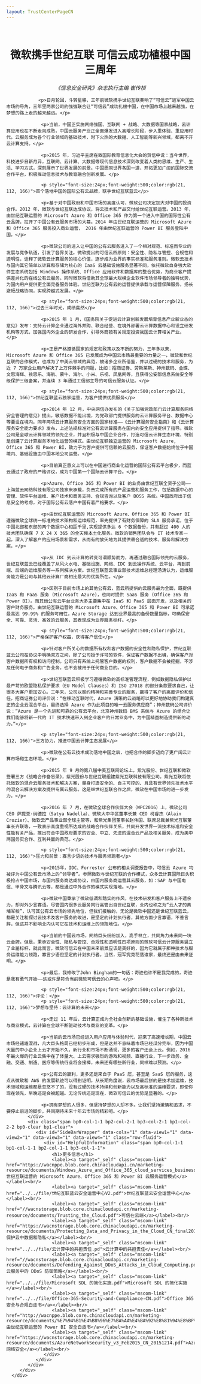 ```yaml
---
layout: TrustCenterPageCN
---
```

<div class="row-fluid">
   <div class="span">
      <div>
         <div id="" class="row-fluid grid-container mscom-grid-container subpageBody noBottomBorder" data-view4="2" data-view3="2" data-view2="2" data-view1="1" data-cols="2">
            <div class=" span bp0-col-1-1 bp1-col-2-1 bp2-col-2-1 bp3-col-2-1">
				</br>
				<h1 style="font-size:28px;font-weight:500; text-align:center;"><strong>微软携手世纪互联 可信云成功植根中国三周年</strong></h1>
				<p style="text-align:center;"><i>《信息安全研究》杂志执行主编 崔传桢</i></p>
				
				<p>日月轮回，斗转星移，三年前微软携手世纪互联奏响了“可信云”进军中国云市场的号角，三年里两家公司的强强联合让“可信云”成功扎根中国，在中国市场上越来越强，在梦想的路上走的越来越远。</p>
			 
				 <p>当前，中国正实施网络强国、互联网 + 战略、大数据等国家战略，云计算应用也在不断走向成熟，中国云服务产业正全面爆发进入高增长阶段，步入重体验、重应用时代。云服务成为各个行业领域的基础技术，时下火热的大数据、人工智能等新兴领域，都离不开云计算支持。</p>
				 
				 <p>2015 年，习近平主席在致国际教育信息化大会的贺信中说：当今世界，科技进步日新月异，互联网、云计算、大数据等现代信息技术深刻改变着人类的思维、生产、生活、学习方式，深刻展示了世界发展的前景。中国愿同世界各国一道，开拓更加广阔的国际交流合作平台，积极推动信息技术与教育融合创新发展。</p>
				 
				 <p style="font-size:24px;font-weight:500;color:rgb(21, 112, 166)">首个落地中国的国际公有云品牌，联手世纪互联蓝云</p>
				 
				 <p>基于对中国政府和中国市场的高度认可，微软公司决定加大对中国的投资合作。2012 年，微软与世纪互联达成协议，将云技术和产品交付给世纪互联运营。2013 年，由世纪互联运营的 Microsoft Azure 和 Office 365 作为第一个进入中国的国际性公有云品牌，拉开了中国公有云服务市场的大幕。2014 年由世纪互联运营的 Microsoft Azure 和 Office 365 服务投入商业运营， 2016 年由世纪互联运营的 Power BI 服务登陆中国。</p>

				 <p>微软公司的进入让中国的公有云服务进入了一个相对规范、标准而专业的发展与竞争轨道，引发了各界关注。微软提出的可信云四原则：安全性、隐私与管控、合规性和透明性，诠释了微软云计算服务的核心价值，逐步成为业界的事实标准和服务准则。微软云技术与国内其它简单以计算和存储为核心的 IaaS 云基础设施服务显著不同，依托微软自身强大软件生态系统包括 Windows 操作系统、Office 应用软件和数据库的整合优势，为商业客户提供差异化的在线公有云服务。同时微软将借助其全球最大规模企业软件市场领导者的独特优势，为国内用户提供更全面完备服务体验。世纪互联为公有云的运营提供承载与运营保障服务，扬长避短战略协同，实现跨越式发展。</p>

				 <p style="font-size:24px;font-weight:500;color:rgb(21, 112, 166)">过去三年时光，成绩斐然</p>
				 
				 <p>2015 年 1 月，《国务院关于促进云计算创新发展培育信息产业新业态的意见》发布：支持云计算企业通过海外并购、联合经营、在境外部署云计算数据中心和设立研发机构等方式，加强国内外企业的研发合作，引导外商按有关规定投资我国云计算相关产业。</p>
				 
				 <p>正是严格遵循国家的规定和政策以及不断的努力，三年多以来，Microsoft Azure 和 Office 365 已发展成为中国云市场最重要的力量之一，微软和世纪互联的合作模式，也成为了中美云领域的典范，被诸多企业所借鉴，并以过硬的技术和服务，为近 7 万家企业用户解决了上万件棘手的问题，比如：招商证券、劳斯莱斯、神州数码、金蝶、文思海辉、孩思乐、海航、蒙牛、海尔、小米、乐视、凤凰网等，且获得公安部信息系统安全等级保护三级备案，并连续 3 年通过工信部主导的可信云服务认证。</p>
				 
				 <p style="font-size:24px;font-weight:500;color:rgb(21, 112, 166)">世纪互联蓝云独家运营，为客户提供优质服务</p>
				 
				 <p>2014 年 12 月，中央网信办发布的《关于加强党政部门云计算服务网络安全管理的意见》提出，敏感数据不能出境，为党政部门提供服务的云计算服务平台、数据中心等要设在境内。同年两项云计算服务安全方面的国家标准——《云计算服务安全指南》和《云计算服务安全能力要求》发布，上述法规标准对公有云计算服务在国内的安全应用提供了指导。微软公司是全球云计算领域的领先企业，并且积极与中国企业合作，打造可信云计算生态环境、特别是创建了云计算服务本地化运营的模式。由世纪互联独立运营的 Microsoft Azure, Office 365 和 Power BI，致力于为客户提供可信赖的云服务，保证客户数据始终位于中国境内、基础设施由中国本地公司运营。</p>
				 
				 <p>目前真正意义上可以在中国进行商业化运营的国际公有云平台极少，而蓝云通过了政府的严格评议，成为中国第一个国际云计算平台。</p>
				 
				 <p>Azure、Office 365 和 Power BI 的业务由世纪互联全资子公司——上海蓝云网络科技有限公司独家来承载，负责完成所有的产品运营和服务工作，包括数据中心的管理、软件平台运维、客户技术和商务支持、合规咨询以及客户 BOSS 系统。中国政府出于信息安全的考虑，对于国际公有云落户中国有着严格要求。</p>
				 
				 <p>由世纪互联运营的 Microsoft Azure、Office 365 和 Power BI 遵循微软全球统一标准的技术架构和运维规范，率先提供了有财务保障的 SLA 服务承诺，位于中国北部和东部的两个数据中心相距千里,实现提供多达 6 个数据备份，并有超过 400 人的技术团队确保 7 X 24 X 365 的全天候本土化服务。微软的销售团队会与 IT 技术专家一起，深入了解客户的应用场景和需求，从而有的放矢地为其提供最合适的技术、服务和解决方案。</p>
				 
				 <p>从 IDC 到云计算的转变可谓顺势而为，再通过融合国际领先的云服务，世纪互联蓝云已经覆盖了从风火水电、基础设施、网络、IDC 到云操作系统、云平台，再到前端、后端的运维服务等一系列解决方案。世纪互联蓝云事业部技术运维总经理汤涛认为，运维服务能力是公司与其他云计算厂商相比最大的优势所在。</p>
				 
				 <p>区别于目前市场上的其他公有云，蓝云所提供的云服务最为全面，既提供 IaaS 和 PaaS 服务 (Microsoft Azure)，也同时提供 SaaS 服务 (Office 365 和 Power BI)。而其他公有云平台业务大多主要集中在 IaaS 和 PaaS 层面开发，以及相关的客户财务服务。由世纪互联运营的 Microsoft Azure、Office 365 和 Power BI 可承诺最高达 99.99% 的服务可用性，Azure Storage 达到业界最高的备份数量指标，可确保安全、可靠、灵活、高效的云服务，其表现成为业界服务标杆。</p>
				 
				 <p style="font-size:24px;font-weight:500;color:rgb(21, 112, 166)">严格保护客户权益，获得客户信任</p>
				 
				 <p>针对客户所关心的数据所有权和客户数据的安全性和隐私保护，世纪互联蓝云公司在协议中明确双方之间，除了公司授予许可的软件，保证客户数据不出境，确保客户对客户数据所有权和访问控制。公司只有系统上托管客户数据的权利，客户数据不会被挖掘，不涉及任何电子商务和广告业务，也不会被用于任何商业目的。</p>
				 
				 <p>世纪互联蓝云积极学习遵循微软的高标准管理流程，例如数据隐私保护以最严苛的欧盟隐私保护要求（EU Model Clauses）和 ISO 27018 的部分条款要求自己，让很多大客户更加安心。三年来，公司以契约精神和完善专业的服务，赢得了客户的高度评价和信任。招商证券公司评价说：“在移动互联时代，Azure 清晰的云战略可以更好地协助我们构建真正的企业云混合平台，最终选择 Azure 作为此项目的唯一云服务供应商”；神州数码公司评价说：“Azure 是一个先进和可靠的公有云平台，北京神州数码 BMS 系统与 Azure 的组合让我们能够将新一代的 IT 技术快速带入到企业客户的日常业务中，为中国精益制造提供新的动力。”</p>
				 
				 <p style="font-size:24px;font-weight:500;color:rgb(21, 112, 166)">三方协力，推进中国云计算生态发展</p>
							 
				 <p>微软在公有云技术成功落地中国之后，也把合作的脚步迈向了更广阔云计算市场和生态环境。</p>
				 
				 <p>2015 年 9 月的第八届中美互联网论坛上，紫光股份、世纪互联和微软签署三方《战略合作备忘录》，紫光股份与世纪互联组建紫光互联科技有限公司。紫光互联将依托微软的混合云服务技术和解决方案，量身打造安全的、自主可控的、且具有世界领先技术水平的混合云解决方案及提供专属云服务。这是继世纪互联合作之后，微软在中国市场的进一步发力。</p>
				 
				 <p>2016 年 7 月，在微软全球合作伙伴大会（WPC2016）上，微软公司 CEO 萨提亚·纳德拉（Satya Nadella）、微软大中华区董事长兼 CEO 柯睿杰（Alain Crozier）、微软云产品事业部全球主管等，和紫光集团董事长赵伟国、联席总裁兼紫光互联董事长齐联等，一致表示高度重视所达成的战略合作伙伴关系，共同开发世界一流技术标准和安全性能有关产品，推出符合中国政府要求的安全、中立、先进的混合云产品及相关服务，成为美中两国务实合作、互利共赢的典范。</p>
				 
				 <p style="font-size:24px;font-weight:500;color:rgb(21, 112, 166)">压力和前景：寡言少语的技术与服务领跑者</p>
				 
				 <p>2015年，IDC、Forrester 公布的相关调查报告中，可信云 Azure 均被评为中国公有云市场上的“领导者”。参照微软与世纪互联的合作模式，众多云计算国际巨头积极抢占中国市场，与国内服务商达成协议，由国内服务商运营其云服务，如：SAP 与中国电信、甲骨文与腾讯云等，都是通过中外合作的模式实现落地。</p>
				 
				 <p>微软中国秉承了微软低调和踏实的作风，在技术研发和客户服务上不遗余力，却对外少言寡语。尽管国内很多云服务同行高管出自世纪互联，业内也称之为“云人才的黄埔军校”，认可其公有云市场的领先地位，但我们接触的，无论是微软中国还是世纪互联蓝云，都是关注和探讨云技术及客户服务的改进，是坚定的计划执行者，其他方面少言寡语，不善言辞，但这并不影响业内认可它在技术和运维上的领跑地位。</p>
				 
				 <p>当前的中国云市场，网络巨头纷纷加入，高手林立，共同角力未来同一块云金牌。但是，秉承安全性、隐私与管控、合规性和透明性四项原则的微软可信云计算服务竖立了业届标杆，就此而言，微软可信云在中国未来前景应该是美好的，因为它就属于那种技术与服务运维能力领跑，寡言少语但坚定的计划执行者。当然，冠军究竟花落谁家，最终还是由未来证明。</p>
				 
				 <p>最后，我修改了John Bingham的一句话：奇迹也许不是我完成的，奇迹是我有勇气开始——这或许是符合当前微软可信云的心声吧。</p>
				 
				 <p style="font-size:24px;font-weight:500;color:rgb(21, 112, 166)">评论：</p>
				 <p style="font-size:24px;font-weight:500;color:rgb(21, 112, 166)">梦想与坚持：云计算的未来</p>
				 
				 <p>走过 11 年后，云计算正成为全社会创新的基础设施，催生了各种新技术与商业模式，云计算在全球不断驱动技术与商业的变革。</p>
				 
				 <p>当前的云市场已经进入用户应用与体验时代，迎来了高速增长期，中国云市场经诸雄混战，几大巨头格局已经初步形成，但是这并不意味着市场已经瓜分完毕，因为中国大量的中小企业上云才开始不久，新行业和市场不断涌现，更多的客户还会上云。例如，2016 年最火爆的行业云集中在了体量大、上云需求强烈的游戏和视频、直播行业，下一步政务、金融、交通、制造、医疗等传统行业将会接棒，未来还有哪些新行业，同样难以预测。</p>
				 
				 <p>公有云的赢利，更多还是来自于 PaaS 层，甚至是 SaaS 层的服务，这点从微软和 AWS 的发展轨迹可以得到证明。从长期角度说，云市场最后拼的是技术加运维，技术领域和运维都是忽悠不了的，没有过硬的技术持续和创新能力以及高标准的运维要求，即使你现在领先，早晚还是会被超越。无论传统还是现在，微软可信云的优势是显著的。</p>
				 
				 <p>拥有梦想的人很多，但坚持梦想的人却不多。让我们坚持激情和追求，不要停止前进的脚步，共同期待未来十年云市场的精彩吧。</p>
            </div>
            <div class="span bp0-col-1-1 bp2-col-2-1 bp3-col-2-1 bp1-col-2-2 bp0-clear bp1-clear">
               <div id="SideBarWrapper" data-cols="1" data-view1="1" data-view2="1" data-view3="1" data-view4="1" class="row-fluid">
                  <div id="HelpfulInformation" class="span bp0-col-1-1 bp1-col-1-1 bp2-col-1-1 bp3-col-1-1">
                     <h1>更多信息</h1>
                     <label><a target="_self" class="mscom-link" href="https://wacnppe.blob.core.chinacloudapi.cn/marketing-resource/documents/Windows_Azure_and_Office_365_cloud_services_business_model_operated_by_21Vianet12.pdf">世纪互联运营的 Microsoft Azure、Office 365 和 Power BI 云服务运营模式</a></label><br/>
					 <label><a target="_self" class="mscom-link" href="../../file/世纪互联蓝云安全运营中心V2.pdf">世纪互联蓝云安全运营中心</a></label><br/>
					 <label><a target="_self" class="mscom-link" href="//wacnstorage.blob.core.chinacloudapi.cn/marketing-resource/documents/Trusting_the_Cloud.pdf">可信在云端</a></label><br/>
					 <label><a target="_self" class="mscom-link" href="https://wacnstorage.blob.core.chinacloudapi.cn/marketing-resource/documents/Protecting_Data_and_Privacy_in_the_Cloud_CN_final20160125.pdf">保护云中数据和隐私</a></label><br/>
					 <label><a target="_self" class="mscom-link" href="../../file/云计算中的共担责任.pd">云计算中的共担责任</a></label><br/>
					 <label><a target="_self" class="mscom-link" href="//wacnstorage.blob.core.chinacloudapi.cn/marketing-resource/documents/Defending_Against_DDoS_Attacks_in_Cloud_Computing.pdf">云服务中的 DDoS 防御策略</a></label><br/>
					 <label><a target="_self" class="mscom-link" href="../../file/Microsoft SDL 的简化实施.pdf">Microsoft SDL 的简化实施</a></label><br/>
					 <label><a target="_self" class="mscom-link" href="../../file/Office-365-Security-and-Compliance-CN.pdf">Office 365 安全与合规白皮书</a></label><br/>
					 <label><a target="_self" class="mscom-link" href="http://wacnppe.blob.core.chinacloudapi.cn/marketing-resource/documents/%E7%94%B1%E4%B8%96%E7%BA%AA%E4%BA%92%E8%81%94%E8%BF%90%E8%90%A5%E7%9A%84%20Power%20BI%20%E5%AE%89%E5%85%A8%E7%99%BD%E7%9A%AE%E4%B9%A6_May2017.pdf">由世纪互联运营的 Power BI 安全白皮书</a></label><br/>
					 <label><a target="_self" class="mscom-link" href="https://wacnstorage.blob.core.chinacloudapi.cn/marketing-resource/documents/AzureNetworkSecurity_v3_Feb2015_CN_20151214.pdf">Azure 网络安全</a></label><br/>					 
                  </div>
               </div>
            </div>
         </div>
      </div>
   </div>
</div>
<div class="row-fluid" data-view4="1" data-view3="1" data-view2="1" data-view1="1" data-cols="1">
   <div class="span bp0-col-1-1 bp1-col-1-1 bp2-col-1-1 bp3-col-1-1"></div>
</div>
